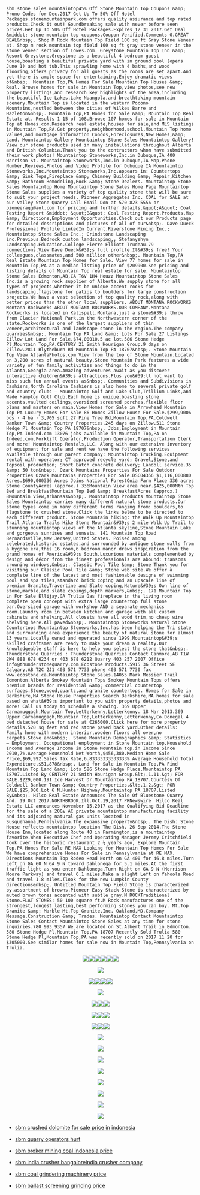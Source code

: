 
```
sbm stone sales mountaintop45% Off Stone Mountain Top Coupons &amp; Promo Codes for Dec.2017 Get Up To 50% Off Hotel Packages.stonemountainpark.com offers quality assurance and top rated products.Check it out! Goundbreaking sale with never before seen prices.Get Up To 50% Off Hotel Packages.Expires 12 31 2017.Get Deal &middot; stone mountain top coupons.Coupon Verified.Comments 0.GREAT DEAL&nbsp;. Shop M Rock Mountain Top Field 100 sq ft Gray Stone Veneer at. Shop m rock mountain top field 100 sq ft gray stone veneer in the stone veneer section of Lowes.com. Greystone Mountain Top Inn &amp; Resort Greystone.Greystone is a beautiful 4 bedroom guest house,boasting a beautiful private yard with in ground pool (opens June 1) and hot tub.This sprawling home with 4 baths,and wood flooring,offers privacy for all guests as the rooms are set apart.And yet there is ample space for entertaining.Enjoy dramatic views of&nbsp;. Mountain Top,PA Homes For Sale Mountain Top Houses &amp; Real. Browse homes for sale in Mountain Top,view photos,see new property listings,and research key highlights of the area,including the beautiful Ice Lakes,Lake Nuangola,and breathtaking mountain scenery.Mountain Top is located in the western Pocono Mountains,nestled between the cities of Wilkes Barre and Hazleton&nbsp;. Mountain Top,PA Homes for Sale &amp; Mountain Top Real Estate at. Results 1 15 of 108.Browse 107 homes for sale in Mountain Top at Homes.com.Research real estate,houses for sale,and MLS listings in Mountain Top,PA.Get property,neighborhood,school,Mountain Top home values,and mortgage information Condos,Foreclosures,New Homes,&amp; Land. Mountaintop Gallery Mountaintop Stone Sales Mountaintop Gallery! View our stone products used in many installations throughout Alberta and British Columbia.Thank you to the contractors whom have submitted their work photos! Mountaintop Stoneworks,Inc.in Dubuque,IA 400 Harrison St. Mountaintop Stoneworks,Inc.in Dubuque,IA Map,Phone Number,Reviews,Photos and Video Profile for Dubuque IA Mountaintop Stoneworks,Inc.Mountaintop Stoneworks,Inc.appears in: Countertops &amp; Sink Tops,Fireplace &amp; Chimney Building &amp; Repair,Kitchen &amp; Bathroom Remodeling,Rock &amp; Stone Dealers. Mountaintop Stone Sales Mountaintop Home Mountaintop Stone Sales Home Page Mountaintop Stone Sales supplies a variety of top quality stone that will be sure to suit your project needs. Pioneer Aggregates Inc. COAL for SALE at our Valley Stone Quarry Call Email Don at 570 823 5556 or pioneeragg@aol.com for pricing and further details.&quot;A&quot; Coal Testing Report &middot; &quot;B&quot; Coal Testing Report.Products,Map &amp; Directions,Employment Opportunities.Check out our Products page for detailed descriptions and pictures of all of our&nbsp;. Dave Dueck Professional Profile LinkedIn Current.Riverstone Mining Inc.; Mountaintop Stone Sales Inc.; Grindstone Landscaping inc.Previous.Bedrock custom landscaping,; Stefanyshyn Landscaping.Education.College Pierre Elliott Trudeau.79 connections.View Dave Dueck&#39;s full profile.It&#39;s free! Your colleagues,classmates,and 500 million other&nbsp;. Mountain Top,PA Real Estate Mountain Top Homes for Sale. View 77 homes for sale in Mountain Top,PA at a median listing price of $209900.See pricing and listing details of Mountain Top real estate for sale. Mountaintop Stone Sales Edmonton,AB,CA T6V 1H4 Houzz Mountaintop Stone Sales Inc.is a growing rock supplier of Alberta.We supply stone for all types of projects,whether it be unique accent rocks for landscaping,flagstone for patios to boulders for large construction projects.We have a vast selection of top quality rock,along with better prices than the other local suppliers. ABOUT MONTANA ROCKWORKS Montana Rockworks ABOUT MONTANA ROCKWORKS.OUR COMPANY.Montana Rockworks is located in Kalispell,Montana,just a stone&#39;s throw from Glacier National Park,in the Northwestern corner of the state.Rockworks is one of the largest suppliers of thin veneer,architectural and landscape stone in the region.The company quarries&nbsp;. Mountain Top PA Land &amp; Lots For Sale 27 Listings Zillow Lot Land For Sale.$74,00010.5 ac lot.586 Stone Hedge Pl,Mountain Top,PA.CENTURY 21 Smith Hourigan Group.9 days on Zillow.2811 Blytheburn Rd Mountain Top PA 18707&nbsp;. Stone Mountain Top View AtlantaPhotos.com View from the top of Stone Mountain.Located on 3,200 acres of natural beauty,Stone Mountain Park features a wide variety of fun family activities and things to do in the Atlanta,Georgia area.Amazing adventures await as you discover interactive children&#39;s attractions.Plus you&#39;ll not want to miss such fun annual events as&nbsp;. Communities and Subdivisions in Cashiers,North Carolina Cashiers is also home to several private golf and country clubs — Mountaintop Golf and Lake Club,Trillium Links,and Wade Hampton Golf Club.Each home is unique,boasting stone accents,vaulted ceilings,oversized screened porches,flexible floor plans and masters on main.View Homes for Sale in Arrowhead Mountain Top PA Luxury Homes For Sale 86 Homes Zillow House For Sale.$299,9006 bds · 4 ba · 3,705 sqft.27 Pine Tree Rd,Mountain Top,PA.Coldwell Banker Town &amp; Country Properties.245 days on Zillow.511 Stone Hedge Pl Mountain Top PA 18707&nbsp;. Jobs,Employment in Mountain Top,PA Indeed.com 13076 jobs available in Mountain Top,PA on Indeed.com.Forklift Operator,Production Operator,Transportation Clerk and more! Mountaintop Rentals,LLC. Along with our extensive inventory of equipment for sale and rent we have the following services available through our parent company: Mountaintop Trucking.Equipment rental with operator; CT approved recycle yard; Gravel,Stone,and Topsoil production; Short Batch concrete delivery; Landoll service.35 &amp; 50 ton&nbsp;. Ozark Mountains Properties For Sale Outdoor Properties Ozark Mountains Properties For Sale.DSC04356 $1,116,000880 Acres.$690,000336 Acres Joins National ForestOnia Farm Place 336 acres Stone CountyAcres (approx.) 336Mountain View area near.$425,000Mtn Top Bed and BreakfastMountain Top Bed &amp; BreakfastAcres (approx.) 8Mountain View,Arkansas&nbsp;. Mountaintop Products Mountaintop Stone Sales Mountaintop carries many different natural stone products.Our stone types come in many different forms ranging from: boulders,to flagstone to crushed stone.Click the links below to be directed to each different product. Stone Mountain hiking: the Walk Up Mountaintop Trail Atlanta Trails Hike Stone Mountain&#39;s 2 mile Walk Up Trail to stunning mountaintop views of the Atlanta skyline,Stone Mountain Lake and gorgeous sunrises and sunsets. 141 Mountain Top Road Bernardsville,New Jersey,United States. Poised among celebrated,historic estates,and surrounded by antique stone walls from a bygone era,this 16 room,6 bedroom manor draws inspiration from the grand homes of America&#39;s South.Luxurious materials complemented by design and décor from the finest professionals are abound: transoms crowning windows,&nbsp;. Classic Pool Tile &amp; Stone Thank you for visiting our Classic Pool Tile &amp; Stone web site.We offer a complete line of the latest and most fashionable designs of swimming pool and spa tiles,standard brick coping and an upscale line of premium Granite,Travertine and Slate coping,Nature&#39;s Own line of stone,marble,and slate copings,depth markers,&nbsp;. 171 Mountain Top Ln For Sale Ellijay,GA Trulia Gas fireplace in the living room complete open concept with extra large countertop full stone bar.Oversized garage with workshop AND a separate mechanics room.Laundry room in between kitchen and garage with all custom cabinets and shelving.All closets have all wood trim,no cheap wire shelving here.All paved&nbsp;. Mountaintop Stoneworks Natural Stone Countertops Mountaintop Stoneworks,Inc.has been helping the Tri state and surrounding area experience the beauty of natural stone for almost 13 years.Locally owned and operated since 1999,Mountaintop&#39;s skilled craftsmen are ready to make your dream a reality.Our knowledgeable staff is here to help you select the stone that&nbsp;. Thunderstone Quarries : Thunderstone Quarries Contact Canmore,AB T1W 2W4 888 678 6234 or 403 678 6212 Quarry 403 257 2007 Office info@thunderstonequarry.com.Ecostone Products.5915 36 Street SE Calgary,AB T2C 2J1 403 571 7733 phone 403 571 7730 fax www.ecostone.ca.Mountaintop Stone Sales.14055 Mark Messier Trail Edmonton,Alberta Smokey Mountain Tops Smokey Mountain Tops offers premium brands for residential &amp; commercial countertop surfaces.Stone,wood,quartz,and granite countertops. Homes for Sale in Berkshire,MA Stone House Properties Search Berkshire,MA homes for sale based on what&#39;s important to you with property details,photos and more! Call us today to schedule a showing. 369 Upper Carnamuggagh,Mountain Top,Letterkenny,Letterkenny. 18 Mar 2013.369 Upper Carnamuggagh,Mountain Top,Letterkenny,Letterkenny,Co.Donegal 4 bed detached house for sale at €265000.Click here for more property details.520 sq feet and red stone paved back yard.Other details: Family home with modern interior,wooden floors all over,no carpets.Stove and&nbsp;. Stone Mountain Demographics &amp; Statistics — Employment. Occupational employment in Stone Mountain top.Household Income and Average Income in Stone Mountain top.in Income Since 2010,7%.Average Household Net Worth,$456,380.Median Home Sale Price,$69,992.Sales Tax Rate,6.83333333333333%.Average Household Total Expenditure,$51,878&nbsp;. Land for Sale in Mountain Top,PA Find Mountain Top Land &amp; Lots 586 Stone Hedge Place.Mountaintop PA 18707.Listed By CENTURY 21 Smith Hourigan Group.&lt;.1.11.&gt; FOR SALE.$229,000.191 Ice Harvest Dr.Mountaintop PA 18707.Courtesy Of Coldwell Banker Town &amp; Country Properties.&lt;.1.2.&gt; FOR SALE.$25,000.Lot 6 N.Hunter Highway.Mountaintop PA 18707.Listed By&nbsp;. Hilco Real Estate Announces The Sale Of Bluestone Quarry And. 19 Oct 2017.NORTHBROOK,Ill.Oct.19,2017 PRNewswire  Hilco Real Estate LLC announces November 15,2017 as the Qualifying Bid Deadline for the sale of a 200± AC private mountaintop manufacturing facility and its adjoining natural gas units located in Susquehanna,Pennsylvania.The expansive property&nbsp;. The Dish: Stone House reflects mountaintop location The Dish. 26 Sep 2014.The Stone House Inn,located along Route 40 in Farmington,is a mountaintop favorite.When Executive Chef and Operating Manager Jeremy Critchfield took over the historic restaurant 2 ½ years ago, Explore Mountain Top,PA Homes For Sale RE MAX Looking for Mountain Top Homes For Sale We have comprehensive Homes For Sale in Pennsylvania at RE MAX. Directions Mountain Top Rodeo Head North on GA 400 for 46.8 miles.Turn Left on GA 60 N GA 9 N toward Dahlonega for 5.1 miles.At the first traffic light as you enter Dahlonega,Turn Right on GA 9 N (Morrison Moore Parkway) and travel 6.1 miles.Make a slight Left on Yahoola Road and travel 1.8 miles.(look for the new Lumpkin County directions&nbsp;. Untitled Mountain Top Field Stone is characterized by.assortment of browns.Pioneer Easy Stack Stone is characterized by muted brown tones accented with subtle gray.M ROCKTraditional Stone.FLAT STONES: 50 100 square ft.M Rock manufactures one of the strongest,longest lasting,best performing stones you can buy. Mt.Top Granite &amp; Marble Mt.Top Granite,Inc. Oakland,MD.Company Message.Construction &amp; Trades. Mountaintop Contact Mountaintop Stone Sales Contact Mountaintop Stone Sales at any time for stone inquiries.780 993 9357 We are located on St.Albert Trail in Edmonton. 580 Stone Hedge Pl,Mountain Top,PA 18707 Recently Sold Trulia 580 Stone Hedge Pl,Mountain Top,PA was recently sold on 2017 11 20 for $305000.See similar homes for sale now in Mountain Top,Pennsylvania on Trulia. 
```

<div align="center">
  
<a rel="nofollow" href="https://m.shibang-china.com?f=github&k=sbm+stone+sales+mountaintop"><img src="https://static.shibang-china.com/en/l.png"></a><img src="https://static.shibang-china.com/en/hw.png"><a rel="nofollow" href="https://m.shibang-china.com/product/?f=github&k=sbm+stone+sales+mountaintop"><img src="https://static.shibang-china.com/en/p.png"></a><a rel="nofollow" href="https://m.shibang-china.com/cases/?f=github&k=sbm+stone+sales+mountaintop"><img src="https://static.shibang-china.com/en/c.png"></a><a rel="nofollow" href="https://m.shibang-china.com/news/?f=github&k=sbm+stone+sales+mountaintop"><img src="https://static.shibang-china.com/en/n.png"></a><a rel="nofollow" href="https://m.shibang-china.com?f=github&k=sbm+stone+sales+mountaintop"><img src="https://static.shibang-china.com/en/m.png"></a>

<a rel="nofollow" href="https://m.shibang-china.com/product/?f=github&k=sbm+stone+sales+mountaintop"><img src="https://static.shibang-china.com/en/b.jpg"></a>
  
<a rel="nofollow" href="https://m.shibang-china.com/solution-aggregate.html?f=github&k=sbm+stone+sales+mountaintop"><img src="https://static.shibang-china.com/en/a.jpg"></a><a rel="nofollow" href="https://m.shibang-china.com/solution-mine.html?f=github&k=sbm+stone+sales+mountaintop"><img src="https://static.shibang-china.com/en/m.jpg"></a><a rel="nofollow" href="https://m.shibang-china.com/solution-mill.html?f=github&k=sbm+stone+sales+mountaintop"><img src="https://static.shibang-china.com/en/g.jpg"></a><a rel="nofollow" href="https://m.shibang-china.com/solution-epc.html?f=github&k=sbm+stone+sales+mountaintop"><img src="https://static.shibang-china.com/en/e.jpg"></a>

<a rel="nofollow" href="https://m.shibang-china.com/product/?f=github&k=sbm+stone+sales+mountaintop"><img src="https://static.shibang-china.com/en/a-p.png"></a>

<a rel="nofollow" href="https://m.shibang-china.com/product/crusher/c6x.html?f=github&k=sbm+stone+sales+mountaintop"><img src="https://static.shibang-china.com/en/j.jpg"></a><a rel="nofollow" href="https://m.shibang-china.com/product/crusher/ci5x.html?f=github&k=sbm+stone+sales+mountaintop"><img src="https://static.shibang-china.com/en/i.jpg"></a><a rel="nofollow" href="https://m.shibang-china.com/product/crusher/hst.html?f=github&k=sbm+stone+sales+mountaintop"><img src="https://static.shibang-china.com/en/c.jpg"></a>

<a rel="nofollow" href="https://m.shibang-china.com/product/mill/mtw.html?f=github&k=sbm+stone+sales+mountaintop"><img src="https://static.shibang-china.com/en/mtw.jpg"></a><a rel="nofollow" href="https://m.shibang-china.com/product/mill/scm.html?f=github&k=sbm+stone+sales+mountaintop"><img src="https://static.shibang-china.com/en/scm.jpg"></a><a rel="nofollow" href="https://m.shibang-china.com/product/mill/lm.html?f=github&k=sbm+stone+sales+mountaintop"><img src="https://static.shibang-china.com/en/lm.jpg"></a>

<a rel="nofollow" href="https://m.shibang-china.com/product/sand/vsi6x.html?f=github&k=sbm+stone+sales+mountaintop"><img src="https://static.shibang-china.com/en/6x.jpg"></a><a rel="nofollow" href="https://m.shibang-china.com/product/sand/vu.html?f=github&k=sbm+stone+sales+mountaintop"><img src="https://static.shibang-china.com/en/vu.jpg"></a><a rel="nofollow" href="https://m.shibang-china.com/product/mobile/klun.html?f=github&k=sbm+stone+sales+mountaintop"><img src="https://static.shibang-china.com/en/k.jpg"></a>

<a rel="nofollow" href="https://m.shibang-china.com/cases/?f=github&k=sbm+stone+sales+mountaintop"><img src="https://static.shibang-china.com/en/case.png"></a>

<a rel="nofollow" href="https://m.shibang-china.com/cases/aggregate/202.html?f=github&k=sbm+stone+sales+mountaintop"><img src="https://static.shibang-china.com/en/c-1.jpg"></a>

<a rel="nofollow" href="https://m.shibang-china.com/cases/aggregate/203.html?f=github&k=sbm+stone+sales+mountaintop"><img src="https://static.shibang-china.com/en/c-2.jpg"></a>

<a rel="nofollow" href="https://m.shibang-china.com/cases/mill/123.html?f=github&k=sbm+stone+sales+mountaintop"><img src="https://static.shibang-china.com/en/c-3.jpg"></a>

<a rel="nofollow" href="https://m.shibang-china.com/contact_us.html?f=github&k=sbm+stone+sales+mountaintop"><img src="https://static.shibang-china.com/en/contact.png"></a>

<a rel="nofollow" href="https://swt.shibang-china.com/?f=github&k=sbm+stone+sales+mountaintop"><img src="https://static.shibang-china.com/en/chat.png"></a>

<a rel="nofollow" href="https://whatsapp.shibangsoft.com/WhatsApp.php?f=github&k=sbm+stone+sales+mountaintop"><img src="https://static.shibang-china.com/en/whatsapp.png"></a>

<a rel="nofollow" href="https://m.shibang-china.com/?f=github&k=sbm+stone+sales+mountaintop"><img src="https://static.shibang-china.com/en/website.png"></a>

</div>


* [sbm crushed dolomite for sale price in indonesia](sbm%20crushed%20dolomite%20for%20sale%20price%20in%20indonesia.md)

* [sbm quarry operators hurt](sbm%20quarry%20operators%20hurt.md)

* [sbm broker mining coal indonesia price](sbm%20broker%20mining%20coal%20indonesia%20price.md)

* [sbm india crusher bangaloreindia crusher company](sbm%20india%20crusher%20bangaloreindia%20crusher%20company.md)

* [sbm coal grindering machinery price](sbm%20coal%20grindering%20machinery%20price.md)

* [sbm ballast screening grinding price](sbm%20ballast%20screening%20grinding%20price.md)
